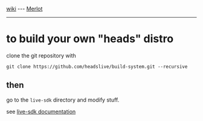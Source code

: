 [wiki](https://github.com/sigoa/build-system/wiki) --- [Merlot](https://sigoa.github.io/build-system/)
***
to build your own "heads" distro
================================
clone the git repository with

```
git clone https://github.com/headslive/build-system.git --recursive
```

then
----

go to the `live-sdk` directory and modify stuff.

see [live-sdk documentation](https://git.devuan.org/sdk/live-sdk)
